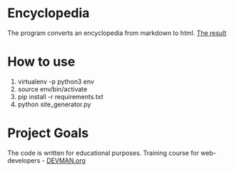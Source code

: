 # Encyclopedia

The program converts an encyclopedia from markdown to html.
[The result](https://vpgrishkin.github.io/19_site_generator/site/index.html)

# How to use

1. virtualenv -p python3 env
2. source env/bin/activate
3. pip install -r requirements.txt
4. python site_generator.py

# Project Goals

The code is written for educational purposes. Training course for web-developers - [DEVMAN.org](https://devman.org)
